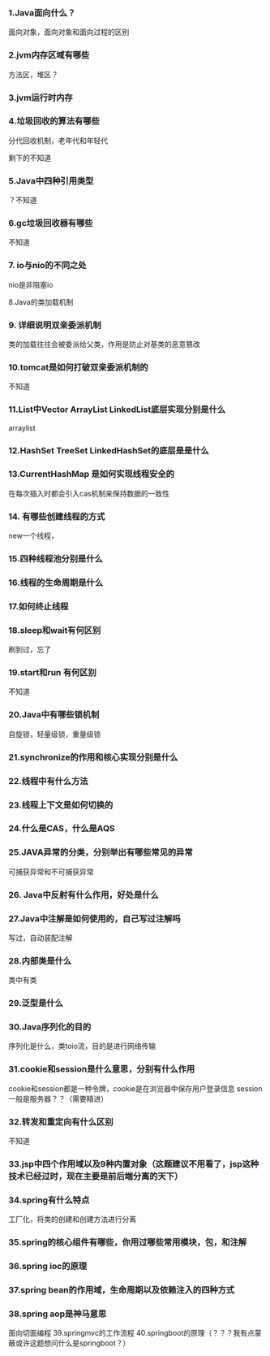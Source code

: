 ### 1.Java面向什么？

面向对象，面向对象和面向过程的区别

### 2.jvm内存区域有哪些
方法区，堆区？

### 3.jvm运行时内存

### 4.垃圾回收的算法有哪些

分代回收机制，老年代和年轻代

剩下的不知道
### 5.Java中四种引用类型
？不知道

### 6.gc垃圾回收器有哪些
不知道

### 7. io与nio的不同之处
nio是非阻塞io

8.Java的类加载机制

### 9. 详细说明双亲委派机制
类的加载往往会被委派给父类，作用是防止对基类的恶意篡改
### 10.tomcat是如何打破双亲委派机制的
不知道
### 11.List中Vector ArrayList LinkedList底层实现分别是什么
arraylist

### 12.HashSet TreeSet LinkedHashSet的底层是是什么

### 13.CurrentHashMap 是如何实现线程安全的
在每次插入时都会引入cas机制来保持数据的一致性
### 14. 有哪些创建线程的方式
new一个线程，
### 15.四种线程池分别是什么

### 16.线程的生命周期是什么
### 17.如何终止线程
### 18.sleep和wait有何区别
刷到过，忘了
### 19.start和run 有何区别
不知道
### 20.Java中有哪些锁机制
自旋锁，轻量级锁，重量级锁
### 21.synchronize的作用和核心实现分别是什么
### 22.线程中有什么方法
### 23.线程上下文是如何切换的
### 24.什么是CAS，什么是AQS
### 25.JAVA异常的分类，分别举出有哪些常见的异常
可捕获异常和不可捕获异常
### 26. Java中反射有什么作用，好处是什么
### 27.Java中注解是如何使用的，自己写过注解吗
写过，自动装配注解
### 28.内部类是什么
类中有类
### 29.泛型是什么
### 30.Java序列化的目的
序列化是什么，类toio流，目的是进行网络传输
### 31.cookie和session是什么意思，分别有什么作用
cookie和session都是一种令牌，cookie是在浏览器中保存用户登录信息
session一般是服务器？？（需要精进）
### 32.转发和重定向有什么区别
不知道
### 33.jsp中四个作用域以及9种内置对象（这题建议不用看了，jsp这种技术已经过时，现在主要是前后端分离的天下）
### 34.spring有什么特点
工厂化，将类的创建和创建方法进行分离
### 35.spring的核心组件有哪些，你用过哪些常用模块，包，和注解

### 36.spring ioc的原理

### 37.spring bean的作用域，生命周期以及依赖注入的四种方式
### 38.spring aop是神马意思
面向切面编程
39.springmvc的工作流程
40.springboot的原理（？？？我有点蒙蔽或许这题想问什么是springboot？）
